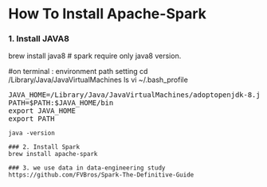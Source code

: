 # How To Install Apache-Spark

### 1. Install JAVA8
brew install java8 # spark require only java8 version.

#on terminal : environment path setting
cd /Library/Java/JavaVirtualMachines
ls
vi ~/.bash_profile

<pre>JAVA_HOME=/Library/Java/JavaVirtualMachines/adoptopenjdk-8.jdk/Contents/Home
PATH=$PATH:$JAVA_HOME/bin
export JAVA_HOME
export PATH<code>

java -version

### 2. Install Spark
brew install apache-spark

### 3. we use data in data-engineering study 
https://github.com/FVBros/Spark-The-Definitive-Guide
